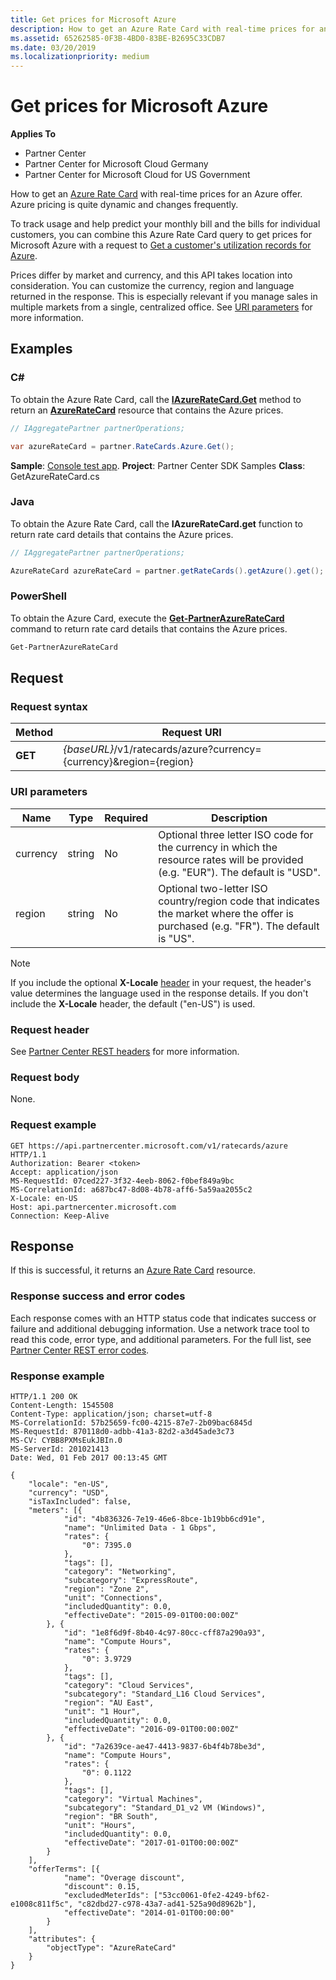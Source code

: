 ```yaml
---
title: Get prices for Microsoft Azure
description: How to get an Azure Rate Card with real-time prices for an Azure offer. Azure pricing is quite dynamic and changes frequently.
ms.assetid: 65262585-0F3B-4BD0-83BE-B2695C33CDB7
ms.date: 03/20/2019
ms.localizationpriority: medium
---
```


# Get prices for Microsoft Azure

**Applies To**

- Partner Center
- Partner Center for Microsoft Cloud Germany
- Partner Center for Microsoft Cloud for US Government

How to get an [Azure Rate Card](azure-rate-card-resources.md) with real-time prices for an Azure offer. Azure pricing is quite dynamic and changes frequently.

To track usage and help predict your monthly bill and the bills for individual customers, you can combine this Azure Rate Card query to get prices for Microsoft Azure with a request to [Get a customer's utilization records for Azure](get-a-customer-s-utilization-record-for-azure.md).

Prices differ by market and currency, and this API takes location into consideration. You can customize the currency, region and language returned in the response. This is especially relevant if you manage sales in multiple markets from a single, centralized office. See [URI parameters](#uri-parameters) for more information. 

## Examples

### C#

To obtain the Azure Rate Card, call the [**IAzureRateCard.Get**](https://docs.microsoft.com/dotnet/api/microsoft.store.partnercenter.ratecards.iazureratecard.get) method to return an [**AzureRateCard**](https://docs.microsoft.com/dotnet/api/microsoft.store.partnercenter.models.ratecards.azureratecard) resource that contains the Azure prices.

```csharp
// IAggregatePartner partnerOperations;

var azureRateCard = partner.RateCards.Azure.Get();
```

**Sample**: [Console test app](console-test-app.md). **Project**: Partner Center SDK Samples **Class**: GetAzureRateCard.cs

### Java

To obtain the Azure Rate Card, call the **IAzureRateCard.get** function to return rate card details that contains the Azure prices.

```java
// IAggregatePartner partnerOperations;

AzureRateCard azureRateCard = partner.getRateCards().getAzure().get();
```

### PowerShell

To obtain the Azure Card, execute the [**Get-PartnerAzureRateCard**](https://github.com/Microsoft/Partner-Center-PowerShell/blob/master/docs/help/Get-PartnerAzureRateCard.md) command to return rate card details that contains the Azure prices.

```powershell
Get-PartnerAzureRateCard
```

## Request

### Request syntax

| Method  | Request URI                                                        |
|---------|--------------------------------------------------------------------|
| **GET** | *{baseURL}*/v1/ratecards/azure?currency={currency}&region={region} |

### URI parameters

| Name     | Type   | Required | Description                                                                                                                                                                               |
|----------|--------|----------|-------------------------------------------------------------------------------------------------------------------------------------------------------------------------------------------|
| currency | string | No       | Optional three letter ISO code for the currency in which the resource rates will be provided (e.g. "EUR"). The default is "USD". |
| region   | string | No       | Optional two-letter ISO country/region code that indicates the market where the offer is purchased (e.g. "FR"). The default is "US".        |

> [!NOTE] 
> If you include the optional **X-Locale** [header](headers.md#request-headers) in your request, the header's value determines the language used in the response details. If you don't include the **X-Locale** header, the default ("en-US") is used. 

### Request header

See [Partner Center REST headers](headers.md) for more information.

### Request body

None.

### Request example

```http
GET https://api.partnercenter.microsoft.com/v1/ratecards/azure HTTP/1.1
Authorization: Bearer <token>
Accept: application/json
MS-RequestId: 07ced227-3f32-4eeb-8062-f0bef849a9bc
MS-CorrelationId: a687bc47-8d08-4b78-aff6-5a59aa2055c2
X-Locale: en-US
Host: api.partnercenter.microsoft.com
Connection: Keep-Alive
```

## Response


If this is successful, it returns an [Azure Rate Card](azure-rate-card-resources.md) resource.

### Response success and error codes

Each response comes with an HTTP status code that indicates success or failure and additional debugging information. Use a network trace tool to read this code, error type, and additional parameters. For the full list, see [Partner Center REST error codes](error-codes.md).

### Response example

```http
HTTP/1.1 200 OK
Content-Length: 1545508
Content-Type: application/json; charset=utf-8
MS-CorrelationId: 57b25659-fc00-4215-87e7-2b09bac6845d
MS-RequestId: 870118d0-adbb-41a3-82d2-a3d45ade3c73
MS-CV: CYBB8PXMsEukJBIn.0
MS-ServerId: 201021413
Date: Wed, 01 Feb 2017 00:13:45 GMT

{
    "locale": "en-US",
    "currency": "USD",
    "isTaxIncluded": false,
    "meters": [{
            "id": "4b836326-7e19-46e6-8bce-1b19bb6cd91e",
            "name": "Unlimited Data - 1 Gbps",
            "rates": {
                "0": 7395.0
            },
            "tags": [],
            "category": "Networking",
            "subcategory": "ExpressRoute",
            "region": "Zone 2",
            "unit": "Connections",
            "includedQuantity": 0.0,
            "effectiveDate": "2015-09-01T00:00:00Z"
        }, {
            "id": "1e8f6d9f-8b40-4c97-80cc-cff87a290a93",
            "name": "Compute Hours",
            "rates": {
                "0": 3.9729
            },
            "tags": [],
            "category": "Cloud Services",
            "subcategory": "Standard_L16 Cloud Services",
            "region": "AU East",
            "unit": "1 Hour",
            "includedQuantity": 0.0,
            "effectiveDate": "2016-09-01T00:00:00Z"
        }, {
            "id": "7a2639ce-ae47-4413-9837-6b4f4b78be3d",
            "name": "Compute Hours",
            "rates": {
                "0": 0.1122
            },
            "tags": [],
            "category": "Virtual Machines",
            "subcategory": "Standard_D1_v2 VM (Windows)",
            "region": "BR South",
            "unit": "Hours",
            "includedQuantity": 0.0,
            "effectiveDate": "2017-01-01T00:00:00Z"
        }
    ],
    "offerTerms": [{
            "name": "Overage discount",
            "discount": 0.15,
            "excludedMeterIds": ["53cc0061-0fe2-4249-bf62-e1008c811f5c", "c82dbd27-c978-43a7-ad41-525a90d8962b"],
            "effectiveDate": "2014-01-01T00:00:00"
        }
    ],
    "attributes": {
        "objectType": "AzureRateCard"
    }
}
```